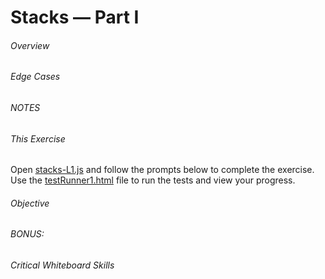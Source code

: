 # Stacks &mdash; Part I


###### Overview



###### Edge Cases

 

###### NOTES

    

###### This Exercise


Open [stacks-L1.js](ES6/src/stacks-L1.js) and follow the prompts below to complete the exercise.  Use 
 the [testRunner1.html](ES6/testRunner1.html) file to run the tests and view your progress.


###### Objective



###### BONUS:



###### Critical Whiteboard Skills



